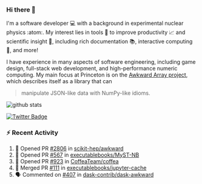 ### Hi there 👋 

I'm a software developer 💻 with a background in experimental nuclear physics :atom:. My interest lies in tools :wrench: to improve productivity :chart_with_upwards_trend: and scientific insight :telescope:, including rich documentation 📚, interactive computing 🧮, and more! 

I have experience in many aspects of software engineering, including game design, full-stack web development, and high-performance numeric computing. My main focus at Princeton is on the [Awkward Array project](awkward-array.org/), which describes itself as a library that can 
> manipulate JSON-like data with NumPy-like idioms.

![github stats](https://github-readme-stats.vercel.app/api?username=agoose77&show_icons=true&hide_rank=true&hide_title=true&bg_color=30,e76445,904e95&text_color=efe3ec&icon_color=efe3ec)
<!--
**agoose77/agoose77** is a ✨ _special_ ✨ repository because its `README.md` (this file) appears on your GitHub profile.

Here are some ideas to get you started:

- 🔭 I’m currently working on ...
- 🌱 I’m currently learning ...
- 👯 I’m looking to collaborate on ...
- 🤔 I’m looking for help with ...
- 💬 Ask me about ...
- 📫 How to reach me: ...
- 😄 Pronouns: ...
- ⚡ Fun fact: ...
-->

[![Twitter Badge](https://img.shields.io/twitter/follow/agoose77?style=flat-square&logo=Twitter&logoColor=white&color=cornflowerblue)](https://twitter.com/agoose77)

### :zap: Recent Activity

<!--START_SECTION:activity-->
1. 💪 Opened PR [#2806](https://github.com/scikit-hep/awkward/pull/2806) in [scikit-hep/awkward](https://github.com/scikit-hep/awkward)
2. 💪 Opened PR [#567](https://github.com/executablebooks/MyST-NB/pull/567) in [executablebooks/MyST-NB](https://github.com/executablebooks/MyST-NB)
3. 💪 Opened PR [#923](https://github.com/CoffeaTeam/coffea/pull/923) in [CoffeaTeam/coffea](https://github.com/CoffeaTeam/coffea)
4. 🎉 Merged PR [#111](https://github.com/executablebooks/jupyter-cache/pull/111) in [executablebooks/jupyter-cache](https://github.com/executablebooks/jupyter-cache)
5. 🗣 Commented on [#407](https://github.com/dask-contrib/dask-awkward/pull/407#issuecomment-1802435142) in [dask-contrib/dask-awkward](https://github.com/dask-contrib/dask-awkward)
<!--END_SECTION:activity-->
